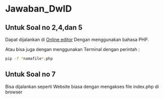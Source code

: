 # Jawaban_DwID

## Untuk Soal no 2,4,dan 5 

Dapat dijalankan di [Online editor](https://www.onlinegdb.com/) Dengan menggunakan bahasa PHP.

Atau bisa juga dengan menggunakan Terminal dengan perintah :

```bash
pip -f *namafile*.php
```

## Untuk Soal no 7 

Bisa dijalankan seperti Website biasa dengan mengakses file index.php di browser 
